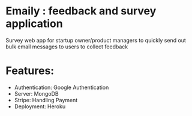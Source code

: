 # Emaily : feedback and survey application
Survey web app for startup owner/product managers to quickly send out bulk email messages to users to collect feedback

# Features:
- Authentication: Google Authentication
- Server: MongoDB
- Stripe: Handling Payment
- Deployment: Heroku
